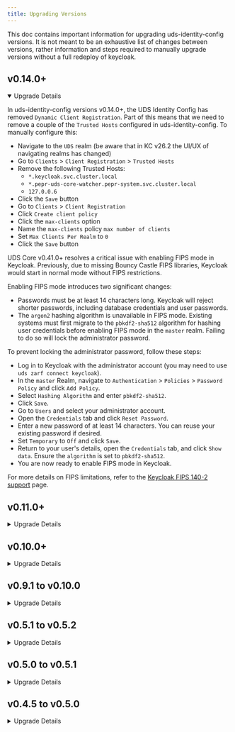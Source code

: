 ```yaml
---
title: Upgrading Versions
---
```


This doc contains important information for upgrading uds-identity-config versions. It is not meant to be an exhaustive list of changes between versions, rather information and steps required to manually upgrade versions without a full redeploy of keycloak.

## v0.14.0+

<details open>
<summary>Upgrade Details</summary>

In uds-identity-config versions v0.14.0+, the UDS Identity Config has removed `Dynamic Client Registration`. Part of this means that we need to remove a couple of the `Trusted Hosts` configured in uds-identity-config. To manually configure this:
   - Navigate to the `UDS` realm (be aware that in KC v26.2 the UI/UX of navigating realms has changed)
   - Go to `Clients` > `Client Registration` > `Trusted Hosts`
   - Remove the following Trusted Hosts:
      - `*.keycloak.svc.cluster.local`
      - `*.pepr-uds-core-watcher.pepr-system.svc.cluster.local`
      - `127.0.0.6`
   - Click the `Save` button
   - Go to `Clients` > `Client Registration`
   - Click `Create client policy`
   - Click the `max-clients` option
   - Name the `max-clients` policy `max number of clients`
   - Set `Max Clients Per Realm` to `0`
   - Click the `Save` button

UDS Core v0.41.0+ resolves a critical issue with enabling FIPS mode in Keycloak. Previously, due to missing Bouncy Castle FIPS libraries, Keycloak would start in normal mode without FIPS restrictions.

Enabling FIPS mode introduces two significant changes:
* Passwords must be at least 14 characters long. Keycloak will reject shorter passwords, including database credentials and user passwords.
* The `argon2` hashing algorithm is unavailable in FIPS mode. Existing systems must first migrate to the `pbkdf2-sha512` algorithm for hashing user credentials before enabling FIPS mode in the `master` realm. Failing to do so will lock the administrator password.

To prevent locking the administrator password, follow these steps:
- Log in to Keycloak with the administrator account (you may need to use `uds zarf connect keycloak`).
- In the `master` Realm, navigate to `Authentication` > `Policies` > `Password Policy` and click `Add Policy`.
- Select `Hashing Algorithm` and enter `pbkdf2-sha512`.
- Click `Save`.
- Go to `Users` and select your administrator account.
- Open the `Credentials` tab and click `Reset Password`.
- Enter a new password of at least 14 characters. You can reuse your existing password if desired.
- Set `Temporary` to `Off` and click `Save`.
- Return to your user's details, open the `Credentials` tab, and click `Show data`. Ensure the `algorithm` is set to `pbkdf2-sha512`.
- You are now ready to enable FIPS mode in Keycloak.

For more details on FIPS limitations, refer to the [Keycloak FIPS 140-2 support](https://www.keycloak.org/server/fips) page.
</details>

## v0.11.0+

<details>
<summary>Upgrade Details</summary>

In uds-identity-config versions v0.11.0+, the UDS Operator can automatically switch to Client Credentials Grant from using the Dynamic Client Registration. The new method works faster, is more reliable and doesn't require storing Registration Tokens in the Pepr Store. It is highly recommended to switch to it, which requires the following steps:
   - Create the `uds-operator` Client:
      - Go to `Clients` > `Create`
         - Client type: `openid-connect`
         - Client ID: `uds-operator`
         - Client Name: `uds-operator`
         - Click `Next`
         - Client authentication: on
         - Uncheck all Authentications flows except from `Service account roles`
         - Click `Next`
         - Click `Save`
      - Go to `Clients` > `uds-operator` > `Credentials` tab
         - Set `Client Authenticator` to `Client Id and Kubernetes Secret`
         - Click `Save`
      - Go to `Clients` > `uds-operator` > `Service accounts roles` tab
         - Should see the Role `default-roles-uds` > click the three dots on the right and `unassign` > `Remove`
         - Click `Assign role`
         - Make sure the filter is on `Filter by clients`
         - Check the box next to `realm-management: manage-clients`
         - Click `Assign`
   - Configure the UDS Client Policy
      - Go to `Realm Settings` > `Client Policies` > `Profiles`
         - Click `Create Client Profile`
               - Name: `uds-client-profile`
               - Description: `UDS Client Profile`
               - Click `Save`
         - Click `Add Executor`
               - Select `uds-operator-permissions`
               - Click `Add`
      - Go to `Realm Settings` > `Client Policies` > `Policies`
         - Click `Create client policy`
               - Name: `uds-client-policy`
               - Description: `UDS Client Policy`
         - Click `Save`
         - Click `Add condition`
         - Select `any-client`
         - Click `Add`
         - Click `Add client profile`
         - Select `uds-client-profile`
         - Click `Add` (there is a glitch in the UI where it seems all the profiles are selected, but only the selected one is actually chosen)
   - Configure the Client Credentials Authentication Flow
      - Go to `Authentication` > `Flows`
         - Click `clients`
               - Click `Actions` > `Duplicate`
                  - Name: `UDS Client Credentials`
                  - Description `UDS Client Credentials`
                  - Click `Duplicate`
         - Go to `Authentication` > `UDS Client Credentials`
               - Click `Add Step` (pre uds-core v0.40.0) or `Add Execution` (uds-core v0.40.0+)
                  - Select `Client Id and Kubernetes Secret`
                  - Click `Add`
               - Select `Requirement` and set it to `Alternative`
         - Go to `Authentication`, select three dots on the right side of the panel for `UDS Client Credentials` and select `Bind flows`
               - Select `Client authentication flow`
               - Click `Save`
   - Verify that everything is configured correctly
      - Deploy a new uds package or update the existing ones
      - Check UDS Operator logs and verify if there are no errors
         - Use `uds zarf tools kubectl logs deploy/pepr-uds-core-watcher -n pepr-system | grep "Client Credentials Keycloak Client is available"` command to verify if the UDS Operator uses the Client Credentials flow.

   After introducing the changes above, ensure that all packages reconcile correctly and that no errors appear. If the UDS Operator displays the error `The client doesn’t have the created-by=uds-operator attribute. Rejecting request`, disable `UDS Client Policy` and give the system a bit more time to process every package. Some users have reported that they needed to disable `UDS Client Policy`, remove their package, re-enable `UDS Client Policy`, and then redeploy the package.

   If you need to add protocol mappers that UDS Core does not include out of the box, follow these steps:
   - In the Keycloak Admin Console, open `Realm Settings` for your realm.
   - Select the `Client Policies` tab.
   - Click the `UDS Client Policy`, created in the earlier steps.
   - On the policy’s details page, find the executor entry named `uds-operator-permissions` and select it.
   - The configuration lists the default protocol mappers and client scopes that UDS Core provides. In `Additional Allowed Protocol Mappers` and `Additional Allowed Client Scopes`, you can add any extra mappers or scopes your deployment requires beyond the defaults.

---

In uds-identity-config version 0.11.0 we incorporated some big changes around MFA.
- Previous versions didn't allow for MFA on the X509 Authentication flow. Now that can be configured to required additional factors of authentication. By default this is disabled and will need to be enabled.
- Additionally, we've added support of WebAuthn MFA. This can assume many different forms such as biometrics, passkeys, etc. This also is disabled by default and is only used as an MFA option.

If wanting to configure the MFA everywhere with both OTP and WebAuthn options, the following steps will help to manually configure these options on an upgrade:
1. There is a [new theme for webauthn-authentication](https://github.com/defenseunicorns/uds-identity-config/blob/main/src/theme/login/webauthn-authenticate.ftl) that conditionally removes the register button. This is removed because we assume that since you are doing MFA you have already provided enough details to be identified by Keycloak and don't need to register.
2. The Authentication `Required Actions` have a few changes as well:
   - Click `Authentication` tab from left side menu
   - Click `Required Actions` tab from Authentication page menu
   - Enable the following `Required Actions`, only toggle the `Enabled` **DO NOT TOGGLE** `Set as default action`:
      - `Configure OTP`
      - `Webauthn Register`
      - `Delete Credential`
   - Disable the `WebAuthn Register Passwordless`, make sure this is **not** the `WebAuthn Register` option ( this one should be enabled )
3. The `UDS Authentication` authentication flow has undergone significant changes.
   - Click `Authentication` tab from left side menu
   - Click `UDS Authentication` flow option
   - **This can be very dangerous to modify so make sure you know what you're doing before making changes here**
   - In the `Authentication` top level sub-flow of the `UDS Authentication` flow
      - Click the `+` icon and add a `sub-flow`
         - Name that sub-flow `X509 Authentication`
      - Drag that new sub-flow up and drop below the `Cookie` and the `IDP Redirector` step
      - Set the flow to `Alternative`
      - in the new `X509 Authentication` sub-flow select the `+` icon and add a sub-flow called `X509 Conditional OTP`
         - Set the `X509 Conditional OTP` to `Required`
         - Click the `+` and add the `Condition` called `Condition - user configured`
            - set this to be `Required`
         - Click the `+` and add the step called `OTP Form`
            - set this to be `Required`
         - Click the `+` and add the step called `WebAuthn Authenticator`
      - Drag the existing `X509/Validate Username Form` step into the `X509 Authentication` sub-flow, should be above the `X509 Conditional OTP`
         - May have to drag this twice, make sure this is `Required`

---

To add an `IDP Redirector` option to the `UDS Authentication`, which enables bypassing the login page and jumping directly to the IDP login when using the `kc_idp_hint` URL parameter, do the following steps:
- Click `Authentication` from the left sidebar under `Configure`
- Select the `UDS Authentication` auth flow
- Under the `Authentication` sub-flow in `UDS Authentication`, click the `+` and add a new `sub-flow`
   - Name that sub-flow `idp redirector`
   - click `Add`
- Drag that new `idp redirector` sub-flow from the bottom of the `Authentication` sub-flow to be directly below the `Cookie` step
- Set the `idp redirector` sub-flow to be `Alternative`
- Click the `+` on the `idp redirector` sub-flow and add a new step
- Select the `Identity Provider Redirector`
- Click `Add`
- Set that `Identity Provider Redirector` step to `Required`

</details>

## v0.10.0+

<details>
<summary>Upgrade Details</summary>

In uds-identity-config versions 0.10.0+, the version of Keycloak was upgraded to Keycloak 26.1.0. In this release of Keycloak an unmentioned breaking change that added case sensitivity to the Client SAML Mappers. This resulted in breaking SAML Auth flows due to users IDP data not being correctly mapped into applications ( ex. Sonarqube, Gitlab, etc ). Manual steps to fix this issue:
   - Click `Client scopes`
   - For each of the following mappers:
      - `mapper-saml-email-email`
      - `mapper-saml-firstname-first_name`
      - `mapper-saml-lastname-last_name`
      - `mapper-saml-username-login`
      - `mapper-saml-username-name`
   - Select the mapper, should now be on the `Client scope details` page
   - Select the `Mappers` tab
   - Select the available mapper
   - Manually change the `Property` field dropdown to match the designated mapper property
      - `mapper-saml-email-email` had a value of `Email`, that needs to be changed to select the `email` option from the drop down.
      - `mapper-saml-firstname-first_name` had a value of `FirstName`, that needs to be changed to select the `firstName` option from the drop down.
      - `mapper-saml-lastname-last_name` had a value of `LastName`, that needs to be changed to select the `lastName` option from the drop down.
      - `mapper-saml-username-login` had a value of `Username`, that needs to be changed to select the `username` option from the drop down.
      - `mapper-saml-username-name` had a value of `Username`, that needs to be changed to select the `username` option from the drop down.
   - Make sure and click `Save` after updating the property field
</details>

## v0.9.1 to v0.10.0

<details>
<summary>Upgrade Details</summary>

* For running Istio with Ambient Mesh, it is required to add two new entries to the trusted hosts list: `*.pepr-uds-core-watcher.pepr-system.svc.cluster.local` and `*.keycloak.svc.cluster.local`. This is done automatically for new deployments but when upgrading it is required to perform these extra steps:
  - Click `Clients` > `Client registration` > `Client details`
  - Add `*.pepr-uds-core-watcher.pepr-system.svc.cluster.local` and `*.keycloak.svc.cluster.local` to the `Trusted Hosts` list
  - Click `Save`
* Keycloak 26.1.1 introduces a new option to force re-login after resetting credentials ([Keycloak Release Notes](https://www.keycloak.org/docs/latest/release_notes/index.html#new-option-in-send-reset-email-to-force-a-login-after-reset-credentials)). This option has been enabled for new deployments but the existing ones, it needs to be turned on manually:
    - Click `Authentication` > `UDS Reset Credentials` and find `Send Reset Email` Step of the Authentication Flow.
    - Click `Settings`, enter a new alias name, for example `reset-credentials-email` and turn the `Force login after reset` option on.
    - Click `Save`
</details>

## v0.5.1 to v0.5.2

<details>
<summary>Upgrade Details</summary>

* An custom Keycloak event logger that replaces the default event logger is [included in this release](https://github.com/defenseunicorns/uds-identity-config/blob/v0.5.2/src/realm.json#L1669), if you wish to enable manually as part of an upgrade do the following (in the `Unicorn Delivery Service` realm):
  - Click on the `Realm Settings` > `Events` and add `jsonlog-event-listener`.
  - Remove the built in `jboss-logging` event listener.
  - Click `Save`
* The custom registration event listener was [renamed](https://github.com/defenseunicorns/uds-identity-config/blob/v0.5.2/src/realm.json#L1670) from `custom-registration-listener` to `registration-event-listener`. To manually update this event listener (in the `Unicorn Delivery Service` realm):
  - Click on the `Realm Settings` > `Events` and add `registration-event-listener`.
  - Remove `custom-registration-listener`.
  - Click `Save`
* An additional scope (`bare-groups`) was included in the uds [realm.json](https://github.com/defenseunicorns/uds-identity-config/blob/v0.5.2/src/realm.json#L1608-L1636). To add this scope manually do the following (in the `Unicorn Delivery Service` realm):
   - Click on `Client Scopes` > `Create client scope`.
   - Name the scope `bare-groups`, and configure it  to be
      - Type: `Optional`
      - Include in token scope: `On`
   - Click `Save`
   - Click `Mappers` > `Create a new mapper`
   - Select `Custom Group Path Mapper` and name it `bare groups`
   - To enable this scope to be added as a `defaultClientScope` for your clients, navigate to the top level `Clients` > `Client registration` tab.
      - Click `Allowed Client Scopes`
      - Add `bare-groups` to the list of `Allowed Client Scopes`
      - Click `Save`
</details>

## v0.5.0 to v0.5.1

<details>
<summary>Upgrade Details</summary>

This version upgrade utilizes built in Keycloak functionality for User Managed Attributes.

:::note
User managed attributes are only available in Keycloak 24+
:::

If upgrading without a full redeploy of keycloak the following changes will be needed:
1. The `realm.json` will need to be updated to contain the correct User Managed Attributes definition, [User Managed Attributes Configuration](https://github.com/defenseunicorns/uds-identity-config/blob/v0.5.1/src/realm.json#L1884-L1895). The following steps can be used to do this with clickops:
   1. In `Realm Settings` tab and on the `General` page
      1. toggle off `User-managed access`
      2. `Unmanaged Attributes` set to `Only administrators can write`
   2. On `User profile` page
      1. select the `JSON Editor` tab
      2. Copy and Paste the value of [the User Attribute Definition from the realm.json](https://github.com/defenseunicorns/uds-identity-config/blob/v0.5.1/src/realm.json#L1891)
      3. `Save`
2. Incorporate STIG password rules, in accordance with these two hardening guides:
   * [Elasticsearch 8.0 Application Server](https://github.com/user-attachments/files/16178987/Elasticsearch.8.0.Hardening.Guide.Application.Server.SRG.V3R1.pdf)
   * [Elasticsearch 8.0 Central Log Server](https://github.com/user-attachments/files/16178988/Elasticsearch.8.0.Hardening.Guide.Central.Log.Server.SRG.V2R1.pdf)
   * Changes:
     1. Passwords expire in 60 days
     2. Passwords complexity: 2 special characters, 1 digit, 1 lowercase, 1 uppercase, and 15 character minimum length
     3. IDP session idle timeout is now 10 minutes
     4. Maximum login attempts is now 3
</details>

## v0.4.5 to v0.5.0
<details>
<summary>Upgrade Details</summary>
This version upgrade brings in a new Authentication Flow for group authorization.

If upgrading without a full redeploy of keycloak the following steps will be necessary to create and use group authorization:
1. In keycloak admin portal, in `UDS` realm, navigate to `Authentication` sidebar tab
2. In `Authentication` tab add the `Authorization` flow to `UDS Authentication`, `UDS Registration`, `UDS Reset Credentials`
   1. In each `Authentication` flow
      1. `Add step` -> `UDS Operator Group Authentication Validation`
      * Make sure that the step is at the base level and bottom of the Authentication flow
3. Finally if using `SAML` IDP
   1. In the `Authentication` tab
      1. `Create Flow`
      2. `Name` -> `Authorization`
      3. `Description` -> `UDS Operator Group Authentication Validation`
      4. `Basic Flow`
      5. `Create`
      6. `Add execution`
      7. `Add` the `UDS Operator Group Authentication Validation`
   2. In the `Identity Providers` tab, select the `SAML` Provider
      1. Add the `Authorization` flow to the `Post login flow` in the `Advanced settings` section
</details>
